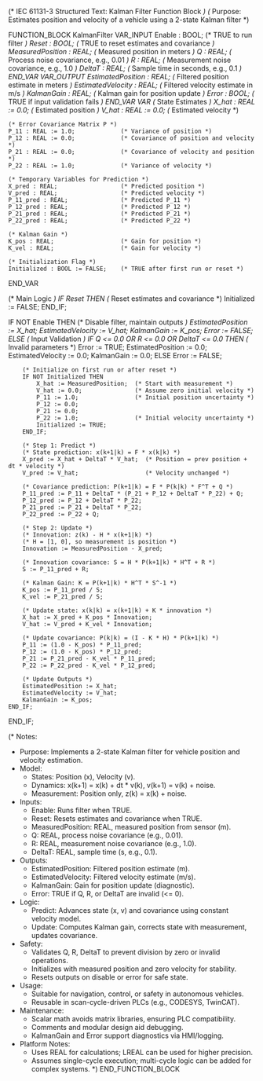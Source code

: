 (* IEC 61131-3 Structured Text: Kalman Filter Function Block *)
(* Purpose: Estimates position and velocity of a vehicle using a 2-state Kalman filter *)

FUNCTION_BLOCK KalmanFilter
VAR_INPUT
    Enable : BOOL;                  (* TRUE to run filter *)
    Reset : BOOL;                   (* TRUE to reset estimates and covariance *)
    MeasuredPosition : REAL;         (* Measured position in meters *)
    Q : REAL;                       (* Process noise covariance, e.g., 0.01 *)
    R : REAL;                       (* Measurement noise covariance, e.g., 1.0 *)
    DeltaT : REAL;                  (* Sample time in seconds, e.g., 0.1 *)
END_VAR
VAR_OUTPUT
    EstimatedPosition : REAL;        (* Filtered position estimate in meters *)
    EstimatedVelocity : REAL;        (* Filtered velocity estimate in m/s *)
    KalmanGain : REAL;              (* Kalman gain for position update *)
    Error : BOOL;                   (* TRUE if input validation fails *)
END_VAR
VAR
    (* State Estimates *)
    X_hat : REAL := 0.0;            (* Estimated position *)
    V_hat : REAL := 0.0;            (* Estimated velocity *)
    
    (* Error Covariance Matrix P *)
    P_11 : REAL := 1.0;             (* Variance of position *)
    P_12 : REAL := 0.0;             (* Covariance of position and velocity *)
    P_21 : REAL := 0.0;             (* Covariance of velocity and position *)
    P_22 : REAL := 1.0;             (* Variance of velocity *)
    
    (* Temporary Variables for Prediction *)
    X_pred : REAL;                  (* Predicted position *)
    V_pred : REAL;                  (* Predicted velocity *)
    P_11_pred : REAL;               (* Predicted P_11 *)
    P_12_pred : REAL;               (* Predicted P_12 *)
    P_21_pred : REAL;               (* Predicted P_21 *)
    P_22_pred : REAL;               (* Predicted P_22 *)
    
    (* Kalman Gain *)
    K_pos : REAL;                   (* Gain for position *)
    K_vel : REAL;                   (* Gain for velocity *)
    
    (* Initialization Flag *)
    Initialized : BOOL := FALSE;    (* TRUE after first run or reset *)
END_VAR

(* Main Logic *)
IF Reset THEN
    (* Reset estimates and covariance *)
    Initialized := FALSE;
END_IF;

IF NOT Enable THEN
    (* Disable filter, maintain outputs *)
    EstimatedPosition := X_hat;
    EstimatedVelocity := V_hat;
    KalmanGain := K_pos;
    Error := FALSE;
ELSE
    (* Input Validation *)
    IF Q <= 0.0 OR R <= 0.0 OR DeltaT <= 0.0 THEN
        (* Invalid parameters *)
        Error := TRUE;
        EstimatedPosition := 0.0;
        EstimatedVelocity := 0.0;
        KalmanGain := 0.0;
    ELSE
        Error := FALSE;
        
        (* Initialize on first run or after reset *)
        IF NOT Initialized THEN
            X_hat := MeasuredPosition;  (* Start with measurement *)
            V_hat := 0.0;               (* Assume zero initial velocity *)
            P_11 := 1.0;                (* Initial position uncertainty *)
            P_12 := 0.0;
            P_21 := 0.0;
            P_22 := 1.0;                (* Initial velocity uncertainty *)
            Initialized := TRUE;
        END_IF;
        
        (* Step 1: Predict *)
        (* State prediction: x(k+1|k) = F * x(k|k) *)
        X_pred := X_hat + DeltaT * V_hat;  (* Position = prev position + dt * velocity *)
        V_pred := V_hat;                   (* Velocity unchanged *)
        
        (* Covariance prediction: P(k+1|k) = F * P(k|k) * F^T + Q *)
        P_11_pred := P_11 + DeltaT * (P_21 + P_12 + DeltaT * P_22) + Q;
        P_12_pred := P_12 + DeltaT * P_22;
        P_21_pred := P_21 + DeltaT * P_22;
        P_22_pred := P_22 + Q;
        
        (* Step 2: Update *)
        (* Innovation: z(k) - H * x(k+1|k) *)
        (* H = [1, 0], so measurement is position *)
        Innovation := MeasuredPosition - X_pred;
        
        (* Innovation covariance: S = H * P(k+1|k) * H^T + R *)
        S := P_11_pred + R;
        
        (* Kalman Gain: K = P(k+1|k) * H^T * S^-1 *)
        K_pos := P_11_pred / S;
        K_vel := P_21_pred / S;
        
        (* Update state: x(k|k) = x(k+1|k) + K * innovation *)
        X_hat := X_pred + K_pos * Innovation;
        V_hat := V_pred + K_vel * Innovation;
        
        (* Update covariance: P(k|k) = (I - K * H) * P(k+1|k) *)
        P_11 := (1.0 - K_pos) * P_11_pred;
        P_12 := (1.0 - K_pos) * P_12_pred;
        P_21 := P_21_pred - K_vel * P_11_pred;
        P_22 := P_22_pred - K_vel * P_12_pred;
        
        (* Update Outputs *)
        EstimatedPosition := X_hat;
        EstimatedVelocity := V_hat;
        KalmanGain := K_pos;
    END_IF;
END_IF;

(* Notes:
   - Purpose: Implements a 2-state Kalman filter for vehicle position and velocity estimation.
   - Model:
     - States: Position (x), Velocity (v).
     - Dynamics: x(k+1) = x(k) + dt * v(k), v(k+1) = v(k) + noise.
     - Measurement: Position only, z(k) = x(k) + noise.
   - Inputs:
     - Enable: Runs filter when TRUE.
     - Reset: Resets estimates and covariance when TRUE.
     - MeasuredPosition: REAL, measured position from sensor (m).
     - Q: REAL, process noise covariance (e.g., 0.01).
     - R: REAL, measurement noise covariance (e.g., 1.0).
     - DeltaT: REAL, sample time (s, e.g., 0.1).
   - Outputs:
     - EstimatedPosition: Filtered position estimate (m).
     - EstimatedVelocity: Filtered velocity estimate (m/s).
     - KalmanGain: Gain for position update (diagnostic).
     - Error: TRUE if Q, R, or DeltaT are invalid (<= 0).
   - Logic:
     - Predict: Advances state (x, v) and covariance using constant velocity model.
     - Update: Computes Kalman gain, corrects state with measurement, updates covariance.
   - Safety:
     - Validates Q, R, DeltaT to prevent division by zero or invalid operations.
     - Initializes with measured position and zero velocity for stability.
     - Resets outputs on disable or error for safe state.
   - Usage:
     - Suitable for navigation, control, or safety in autonomous vehicles.
     - Reusable in scan-cycle-driven PLCs (e.g., CODESYS, TwinCAT).
   - Maintenance:
     - Scalar math avoids matrix libraries, ensuring PLC compatibility.
     - Comments and modular design aid debugging.
     - KalmanGain and Error support diagnostics via HMI/logging.
   - Platform Notes:
     - Uses REAL for calculations; LREAL can be used for higher precision.
     - Assumes single-cycle execution; multi-cycle logic can be added for complex systems.
*)
END_FUNCTION_BLOCK
